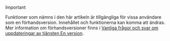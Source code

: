 > [!IMPORTANT]
> Funktioner som nämns i den här artikeln är tillgängliga för vissa användare som en förhandsversion. Innehållet och funktionerna kan komma att ändras. Mer information om förhandsversioner finns i [Vanliga frågor och svar om uppdateringar av tjänsten En version](https://docs.microsoft.com/dynamics365/unified-operations/fin-and-ops/get-started/one-version).
